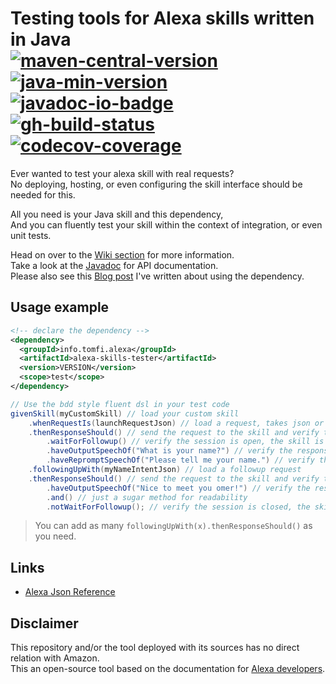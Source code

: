 <!-- markdownlint-disable MD013 -->
# Testing tools for Alexa skills written in Java</br>[![maven-central-version]][3] [![java-min-version]][4] [![javadoc-io-badge]][5]</br>[![gh-build-status]][0] [![codecov-coverage]][1]

Ever wanted to test your alexa skill with real requests?</br>
No deploying, hosting, or even configuring the skill interface should be needed for this.

All you need is your Java skill and this dependency,</br>
And you can fluently test your skill within the context of integration, or even unit tests.

Head on over to the [Wiki section][7] for more information.</br>
Take a look at the [Javadoc][5] for API documentation.</br>
Please also see this [Blog post][8] I've written about using the dependency.</br>

## Usage example

```xml
<!-- declare the dependency -->
<dependency>
  <groupId>info.tomfi.alexa</groupId>
  <artifactId>alexa-skills-tester</artifactId>
  <version>VERSION</version>
  <scope>test</scope>
</dependency>
```

```java
// Use the bdd style fluent dsl in your test code
givenSkill(myCustomSkill) // load your custom skill
    .whenRequestIs(launchRequestJson) // load a request, takes json or envelopes
    .thenResponseShould() // send the request to the skill and verify the response
        .waitForFollowup() // verify the session is open, the skill is waiting for a followup
        .haveOutputSpeechOf("What is your name?") // verify the response speech output
        .haveRepromptSpeechOf("Please tell me your name.") // verify the response repormpt speech
    .followingUpWith(myNameIntentJson) // load a followup request
    .thenResponseShould() // send the request to the skill and verify the response
        .haveOutputSpeechOf("Nice to meet you omer!") // verify the response speech output
        .and() // just a sugar method for readability
        .notWaitForFollowup(); // verify the session is closed, the skill not waiting for a followup
```

> You can add as many `followingUpWith(x).thenResponseShould()` as you need.

## Links

- [Alexa Json Reference][6]

## Disclaimer

This repository and/or the tool deployed with its sources has no direct relation with Amazon.</br>
This an open-source tool based on the documentation for [Alexa developers][6].

<!-- Real Links -->
[0]: https://github.com/TomerFi/alexa-skills-tester/actions/workflows/pre_release.yml
[1]: https://codecov.io/gh/TomerFi/alexa-skills-tester
[3]: https://search.maven.org/artifact/info.tomfi.alexa/alexa-skills-tester
[4]: https://openjdk.java.net/projects/jdk/11/
[5]: https://javadoc.io/doc/info.tomfi.alexa/alexa-skills-tester
[6]: https://developer.amazon.com/en-US/docs/alexa/custom-skills/request-and-response-json-reference.html
[7]: https://github.com/TomerFi/alexa-skills-tester/wiki
[8]: https://dev.to/tomerfi/alexa-skills-testing-4pfd
[9]: https://developer.amazon.com/en-US/docs/alexa/alexa-skills-kit-sdk-for-java/overview.html
<!-- Badges Links -->
[codecov-coverage]: https://codecov.io/gh/TomerFi/alexa-skills-tester/branch/master/graph/badge.svg
[gh-build-status]: https://github.com/TomerFi/hebcal-api/actions/workflows/pre_release.yml/badge.svg
[maven-central-version]: https://badgen.net/maven/v/maven-central/info.tomfi.alexa/alexa-skills-tester?icon=maven&label=Maven%20Central
[javadoc-io-badge]: https://javadoc.io/badge2/info.tomfi.alexa/alexa-skills-tester/Javadoc.io.svg
[java-min-version]: https://badgen.net/badge/Java%20Version/11/5382a1
